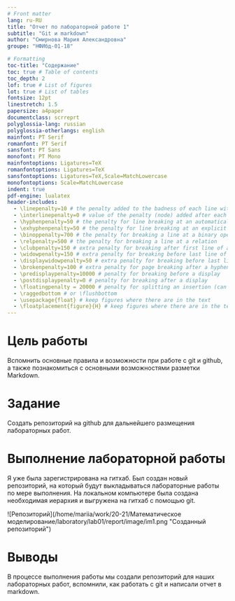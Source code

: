```yaml
---
# Front matter
lang: ru-RU
title: "Отчет по лабораторной работе 1"
subtitle: "Git и markdown"
author: "Смирнова Мария Александровна"
groupe: "НФИбд-01-18"

# Formatting
toc-title: "Содержание"
toc: true # Table of contents
toc_depth: 2
lof: true # List of figures
lot: true # List of tables
fontsize: 12pt
linestretch: 1.5
papersize: a4paper
documentclass: scrreprt
polyglossia-lang: russian
polyglossia-otherlangs: english
mainfont: PT Serif
romanfont: PT Serif
sansfont: PT Sans
monofont: PT Mono
mainfontoptions: Ligatures=TeX
romanfontoptions: Ligatures=TeX
sansfontoptions: Ligatures=TeX,Scale=MatchLowercase
monofontoptions: Scale=MatchLowercase
indent: true
pdf-engine: lualatex
header-includes:
  - \linepenalty=10 # the penalty added to the badness of each line within a paragraph (no associated penalty node) Increasing the value makes tex try to have fewer lines in the paragraph.
  - \interlinepenalty=0 # value of the penalty (node) added after each line of a paragraph.
  - \hyphenpenalty=50 # the penalty for line breaking at an automatically inserted hyphen
  - \exhyphenpenalty=50 # the penalty for line breaking at an explicit hyphen
  - \binoppenalty=700 # the penalty for breaking a line at a binary operator
  - \relpenalty=500 # the penalty for breaking a line at a relation
  - \clubpenalty=150 # extra penalty for breaking after first line of a paragraph
  - \widowpenalty=150 # extra penalty for breaking before last line of a paragraph
  - \displaywidowpenalty=50 # extra penalty for breaking before last line before a display math
  - \brokenpenalty=100 # extra penalty for page breaking after a hyphenated line
  - \predisplaypenalty=10000 # penalty for breaking before a display
  - \postdisplaypenalty=0 # penalty for breaking after a display
  - \floatingpenalty = 20000 # penalty for splitting an insertion (can only be split footnote in standard LaTeX)
  - \raggedbottom # or \flushbottom
  - \usepackage{float} # keep figures where there are in the text
  - \floatplacement{figure}{H} # keep figures where there are in the text
---
```


# Цель работы

 Вспомнить основные правила и возможности при работе с git и github, а также познакомиться
с основными возможностями разметки Markdown.

# Задание

Создать репозиторий на github для дальнейшего размещения лабораторных работ.


# Выполнение лабораторной работы

Я уже была зарегистрирована на гитхаб. Был создан новый репозиторий, на который будут выкладываться лабораторные работы по мере выполнения. На локальном компьютере была создана необходимая иерархия и выгружена на гитхаб с помощью git.

![Репозиторий](/home/mariia/work/20-21/Математическое моделирование/laboratory/lab01/report/image/im1.png "Созданный репозиторий")

# Выводы

В процессе выполнения работы мы создали репозиторий для наших лабораторных работ, вспомнили, как работать с git и написали отчет в markdown.
